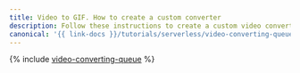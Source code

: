 ```yaml
---
title: Video to GIF. How to create a custom converter
description: Follow these instructions to create a custom video converter using the FFmpeg utility and {{ message-queue-full-name }}. This guide is intended for Linux and macOS users.
canonical: '{{ link-docs }}/tutorials/serverless/video-converting-queue'
---
```


{% include [video-converting-queue](../../_tutorials/serverless/video-converting-queue.md) %}
